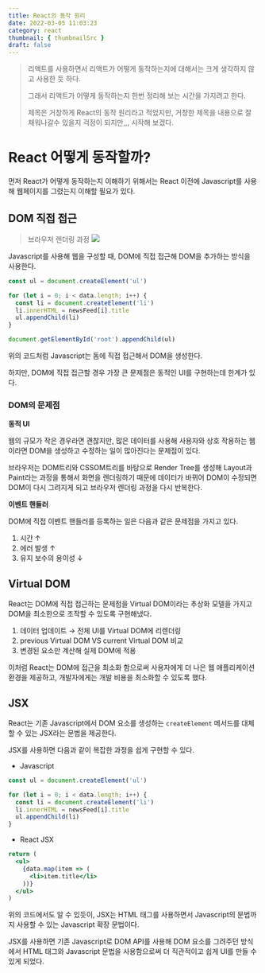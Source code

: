 ```yaml
---
title: React의 동작 원리
date: 2022-03-05 11:03:23
category: react
thumbnail: { thumbnailSrc }
draft: false
---
```


> 리액트를 사용하면서 리액트가 어떻게 동작하는지에 대해서는 크게 생각하지 않고 사용한 듯 하다.
>
> 그래서 리액트가 어떻게 동작하는지 한번 정리해 보는 시간을 가지려고 한다.
>
> 제목은 거창하게 React의 동작 원리라고 적었지만, 거창한 제목을 내용으로 잘 채워나갈수 있을지 걱정이 되지만,,, 시작해 보겠다.

# React 어떻게 동작할까?

먼저 React가 어떻게 동작하는지 이해하기 위해서는 React 이전에 Javascript를 사용해 웹페이지를 그렸는지 이해할 필요가 있다.

## DOM 직접 접근

> 브라우저 렌더링 과정
> ![](https://encrypted-tbn0.gstatic.com/images?q=tbn:ANd9GcTCvCK4ZZ4tDDzYc1AcgVOpRCMgZ-vuVAzyQA&usqp=CAU)

Javascript를 사용해 웹을 구성할 때, DOM에 직접 접근해 DOM을 추가하는 방식을 사용한다.

```js
const ul = document.createElement('ul')

for (let i = 0; i < data.length; i++) {
  const li = document.createElement('li')
  li.innerHTML = newsFeed[i].title
  ul.appendChild(li)
}

document.getElementById('root').appendChild(ul)
```

위의 코드처럼 Javascript는 돔에 직접 접근해서 DOM을 생성한다.

하지만, DOM에 직접 접근할 경우 가장 큰 문제점은 동적인 UI를 구현하는데 한계가 있다.

### DOM의 문제점

**동적 UI**

웹의 규모가 작은 경우라면 괜찮지만, 많은 데이터를 사용해 사용자와 상호 작용하는 웹이라면 DOM을 생성하고 수정하는 일이 많아진다는 문제점이 있다.

브라우저는 DOM트리와 CSSOM트리를 바탕으로 Render Tree를 생성해 Layout과 Paint라는 과정을 통해서 화면을 렌더링하기 때문에 데이터가 바뀌어 DOM이 수정되면 DOM이 다시 그려지게 되고 브라우저 렌더링 과정을 다시 반복한다.

**이벤트 핸들러**

DOM에 직접 이벤트 핸들러를 등록하는 일은 다음과 같은 문제점을 가지고 있다.

1. 시간 ↑
2. 에러 발생 ↑
3. 유지 보수의 용이성 ↓

## Virtual DOM

React는 DOM에 직접 접근하는 문제점을 Virtual DOM이라는 추상화 모델을 가지고 DOM을 최소한으로 조작할 수 있도록 구현해냈다.

1. 데이터 업데이트 → 전체 UI를 Virtual DOM에 리렌더링
2. previous Virtual DOM VS current Virtual DOM 비교
3. 변경된 요소만 계산해 실제 DOM에 적용

이처럼 React는 DOM에 접근을 최소화 함으로써 사용자에게 더 나은 웹 애플리케이션 환경을 제공하고, 개발자에게는 개발 비용을 최소화할 수 있도록 했다.

## JSX

React는 기존 Javascript에서 DOM 요소를 생성하는 `createElement` 메서드를 대체할 수 있는 JSX라는 문법을 제공한다.

JSX를 사용하면 다음과 같이 복잡한 과정을 쉽게 구현할 수 있다.

- Javascript

```js
const ul = document.createElement('ul')

for (let i = 0; i < data.length; i++) {
  const li = document.createElement('li')
  li.innerHTML = newsFeed[i].title
  ul.appendChild(li)
}
```

- React JSX

```jsx
return (
  <ul>
    {data.map(item => (
      <li>item.title</li>
    ))}
  </ul>
)
```

위의 코드에서도 알 수 있듯이, JSX는 HTML 태그를 사용하면서 Javascript의 문법까지 사용할 수 있는 Javascript 확장 문법이다.

JSX를 사용하면 기존 Javascript로 DOM API를 사용해 DOM 요소를 그려주던 방식에서 HTML 태그와 Javascript 문법을 사용함으로써 더 직관적이고 쉽게 UI를 만들 수 있게 되었다.
